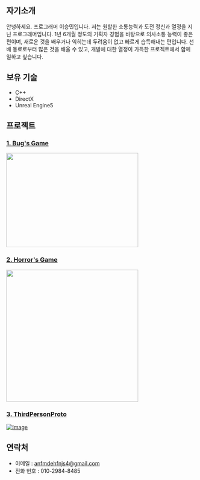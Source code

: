 ## 자기소개
안녕하세요. 프로그래머 이승민입니다. 
저는 원할한 소통능력과 도전 정신과 열정을 지닌 프로그래머입니다.
1년 6개월 정도의 기획자 경험을 바탕으로 의사소통 능력이 좋은 편이며,
새로운 것을 배우거나 익히는데 두려움이 없고 빠르게 습득해내는 편입니다.
선배 동료로부터 많은 것을 배울 수 있고, 개발에 대한 열정이 가득한 프로젝트에서 함께 일하고 싶습니다.

## 보유 기술
- C++
- DirectX
- Unreal Engine5

## 프로젝트
### [1. Bug's Game](https://github.com/tbvjchvkfl/Personal_Project/tree/master/Bug_Game)
  [<img src = "https://github.com/tbvjchvkfl/ReamMe/assets/137769043/00c3965a-70b6-48e3-b72f-b1bbd805cd16" width = "350" height = "250">](https://github.com/tbvjchvkfl/Personal_Project/tree/master/Bug_Game)
  
### [2. Horror's Game](https://github.com/tbvjchvkfl/Personal_Project/tree/master/UE5_HorrorGame)
  [<img src = "https://github.com/user-attachments/assets/63abe5c1-9ebe-4565-83be-756bac1d5c7a" width = "350" heigh = "250">](https://github.com/tbvjchvkfl/Personal_Project/tree/master/UE5_HorrorGame)

### [3. ThirdPersonProto](https://github.com/tbvjchvkfl/UE5_TimeTravleHunter)
[![Image](https://github.com/user-attachments/assets/eb69e541-e1ce-491d-af0f-30b46657a1fa)](https://github.com/tbvjchvkfl/UE5_TimeTravleHunter)

## 연락처
- 이메일 : anfmdehfnjs4@gmail.com
- 전화 번호 : 010-2984-8485
